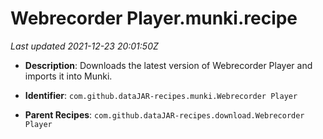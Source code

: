 # Webrecorder Player.munki.recipe

_Last updated 2021-12-23 20:01:50Z_

- **Description**: Downloads the latest version of Webrecorder Player and imports it into Munki.

- **Identifier**: `com.github.dataJAR-recipes.munki.Webrecorder Player`

- **Parent Recipes**: `com.github.dataJAR-recipes.download.Webrecorder Player`
